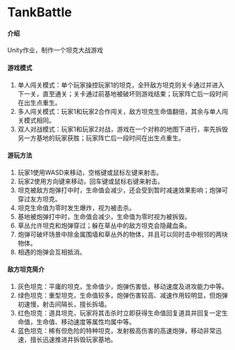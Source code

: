 # TankBattle

#### 介绍

Unity作业，制作一个坦克大战游戏

#### 游戏模式

1.  单人闯关模式：单个玩家操控玩家1的坦克，全歼敌方坦克则关卡通过并进入下一关，直至通关；关卡通过前基地被破坏则游戏结束；玩家阵亡后一段时间在出生点重生。
2.  多人闯关模式：玩家1和玩家2合作闯关，敌方坦克生命值翻倍，其余与单人闯关模式相同。
3.  双人对战模式：玩家1和玩家2对战，游戏在一个对称的地图下进行，率先拆毁另一方基地的玩家获胜；玩家阵亡后一段时间在出生点重生。

#### 游玩方法

1.  玩家1使用WASD来移动，空格键或鼠标左键来射击。
2.  玩家2使用方向键来移动，回车键或鼠标右键来射击。
3.  坦克被敌方炮弹打中时，生命值会减少，还会受到暂时减速效果影响；炮弹可穿过友方坦克。
4.  坦克生命值为零时发生爆炸，视为被击杀。
5.  基地被炮弹打中时，生命值会减少，生命值为零时视为被拆毁。
6.  草丛允许坦克和炮弹穿过；躲在草丛中的敌方坦克会隐藏血条。
7.  炮弹可破坏场景中除金属围墙和草丛外的物体，并且可以同时击中相邻的两块物体。
8.  相遇的炮弹会互相抵消。

#### 敌方坦克简介

1.  灰色坦克：平庸的坦克，生命值少，炮弹伤害低，移动速度及进攻能力中等。
2.  绿色坦克：重型坦克，生命值较多，炮弹伤害较高、减速作用较明显，但炮弹初速慢，射击间隔长，擅长拆墙。
3.  红色坦克：道具坦克，玩家将其击杀时立即获得生命值回复道具并回复一定生命值，生命值、移动速度等属性均属中等。
4.  蓝色坦克：稀有但危险的特种坦克，发射极高伤害的高速炮弹，移动非常迅速，擅长迅速推进并拆毁玩家基地。
